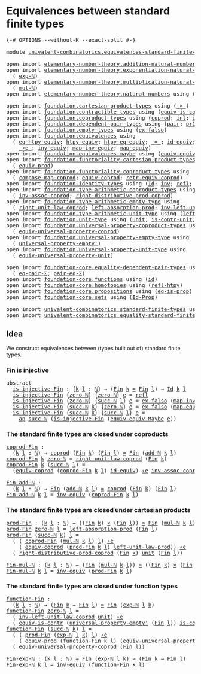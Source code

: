 # Equivalences between standard finite types

<pre class="Agda"><a id="55" class="Symbol">{-#</a> <a id="59" class="Keyword">OPTIONS</a> <a id="67" class="Pragma">--without-K</a> <a id="79" class="Pragma">--exact-split</a> <a id="93" class="Symbol">#-}</a>

<a id="98" class="Keyword">module</a> <a id="105" href="univalent-combinatorics.equivalences-standard-finite-types.html" class="Module">univalent-combinatorics.equivalences-standard-finite-types</a> <a id="164" class="Keyword">where</a>

<a id="171" class="Keyword">open</a> <a id="176" class="Keyword">import</a> <a id="183" href="elementary-number-theory.addition-natural-numbers.html" class="Module">elementary-number-theory.addition-natural-numbers</a> <a id="233" class="Keyword">using</a> <a id="239" class="Symbol">(</a><a id="240" href="elementary-number-theory.addition-natural-numbers.html#988" class="Function">add-ℕ</a><a id="245" class="Symbol">)</a>
<a id="247" class="Keyword">open</a> <a id="252" class="Keyword">import</a> <a id="259" href="elementary-number-theory.exponentiation-natural-numbers.html" class="Module">elementary-number-theory.exponentiation-natural-numbers</a> <a id="315" class="Keyword">using</a>
  <a id="323" class="Symbol">(</a> <a id="325" href="elementary-number-theory.exponentiation-natural-numbers.html#671" class="Function">exp-ℕ</a><a id="330" class="Symbol">)</a>
<a id="332" class="Keyword">open</a> <a id="337" class="Keyword">import</a> <a id="344" href="elementary-number-theory.multiplication-natural-numbers.html" class="Module">elementary-number-theory.multiplication-natural-numbers</a> <a id="400" class="Keyword">using</a>
  <a id="408" class="Symbol">(</a> <a id="410" href="elementary-number-theory.multiplication-natural-numbers.html#1176" class="Function">mul-ℕ</a><a id="415" class="Symbol">)</a>
<a id="417" class="Keyword">open</a> <a id="422" class="Keyword">import</a> <a id="429" href="elementary-number-theory.natural-numbers.html" class="Module">elementary-number-theory.natural-numbers</a> <a id="470" class="Keyword">using</a> <a id="476" class="Symbol">(</a><a id="477" href="elementary-number-theory.natural-numbers.html#1444" class="Datatype">ℕ</a><a id="478" class="Symbol">;</a> <a id="480" href="elementary-number-theory.natural-numbers.html#1465" class="InductiveConstructor">zero-ℕ</a><a id="486" class="Symbol">;</a> <a id="488" href="elementary-number-theory.natural-numbers.html#1478" class="InductiveConstructor">succ-ℕ</a><a id="494" class="Symbol">)</a>

<a id="497" class="Keyword">open</a> <a id="502" class="Keyword">import</a> <a id="509" href="foundation.cartesian-product-types.html" class="Module">foundation.cartesian-product-types</a> <a id="544" class="Keyword">using</a> <a id="550" class="Symbol">(</a><a id="551" href="foundation-core.cartesian-product-types.html#577" class="Function Operator">_×_</a><a id="554" class="Symbol">)</a>
<a id="556" class="Keyword">open</a> <a id="561" class="Keyword">import</a> <a id="568" href="foundation.contractible-types.html" class="Module">foundation.contractible-types</a> <a id="598" class="Keyword">using</a> <a id="604" class="Symbol">(</a><a id="605" href="foundation-core.contractible-types.html#4237" class="Function">equiv-is-contr</a><a id="619" class="Symbol">)</a>
<a id="621" class="Keyword">open</a> <a id="626" class="Keyword">import</a> <a id="633" href="foundation.coproduct-types.html" class="Module">foundation.coproduct-types</a> <a id="660" class="Keyword">using</a> <a id="666" class="Symbol">(</a><a id="667" href="foundation.coproduct-types.html#1168" class="Datatype">coprod</a><a id="673" class="Symbol">;</a> <a id="675" href="foundation.coproduct-types.html#1239" class="InductiveConstructor">inl</a><a id="678" class="Symbol">;</a> <a id="680" href="foundation.coproduct-types.html#1262" class="InductiveConstructor">inr</a><a id="683" class="Symbol">)</a>
<a id="685" class="Keyword">open</a> <a id="690" class="Keyword">import</a> <a id="697" href="foundation.dependent-pair-types.html" class="Module">foundation.dependent-pair-types</a> <a id="729" class="Keyword">using</a> <a id="735" class="Symbol">(</a><a id="736" href="foundation-core.dependent-pair-types.html#575" class="InductiveConstructor">pair</a><a id="740" class="Symbol">;</a> <a id="742" href="foundation-core.dependent-pair-types.html#592" class="Field">pr1</a><a id="745" class="Symbol">;</a> <a id="747" href="foundation-core.dependent-pair-types.html#604" class="Field">pr2</a><a id="750" class="Symbol">;</a> <a id="752" href="foundation-core.dependent-pair-types.html#502" class="Record">Σ</a><a id="753" class="Symbol">)</a>
<a id="755" class="Keyword">open</a> <a id="760" class="Keyword">import</a> <a id="767" href="foundation.empty-types.html" class="Module">foundation.empty-types</a> <a id="790" class="Keyword">using</a> <a id="796" class="Symbol">(</a><a id="797" href="foundation-core.empty-types.html#1150" class="Function">ex-falso</a><a id="805" class="Symbol">)</a>
<a id="807" class="Keyword">open</a> <a id="812" class="Keyword">import</a> <a id="819" href="foundation.equivalences.html" class="Module">foundation.equivalences</a> <a id="843" class="Keyword">using</a>
  <a id="851" class="Symbol">(</a> <a id="853" href="foundation.equivalences.html#14725" class="Function">eq-htpy-equiv</a><a id="866" class="Symbol">;</a> <a id="868" href="foundation.equivalences.html#14016" class="Function">htpy-equiv</a><a id="878" class="Symbol">;</a> <a id="880" href="foundation.equivalences.html#14862" class="Function">htpy-eq-equiv</a><a id="893" class="Symbol">;</a> <a id="895" href="foundation-core.equivalences.html#1607" class="Function Operator">_≃_</a><a id="898" class="Symbol">;</a> <a id="900" href="foundation-core.equivalences.html#2480" class="Function">id-equiv</a><a id="908" class="Symbol">;</a> <a id="910" href="foundation-core.equivalences.html#2999" class="Function">is-equiv-has-inverse</a><a id="930" class="Symbol">;</a>
    <a id="936" href="foundation-core.equivalences.html#7843" class="Function Operator">_∘e_</a><a id="940" class="Symbol">;</a> <a id="942" href="foundation-core.equivalences.html#5707" class="Function">inv-equiv</a><a id="951" class="Symbol">;</a> <a id="953" href="foundation-core.equivalences.html#5022" class="Function">map-inv-equiv</a><a id="966" class="Symbol">;</a> <a id="968" href="foundation-core.equivalences.html#1807" class="Function">map-equiv</a><a id="977" class="Symbol">)</a>
<a id="979" class="Keyword">open</a> <a id="984" class="Keyword">import</a> <a id="991" href="foundation.equivalences-maybe.html" class="Module">foundation.equivalences-maybe</a> <a id="1021" class="Keyword">using</a> <a id="1027" class="Symbol">(</a><a id="1028" href="foundation.equivalences-maybe.html#14629" class="Function">equiv-equiv-Maybe</a><a id="1045" class="Symbol">)</a>
<a id="1047" class="Keyword">open</a> <a id="1052" class="Keyword">import</a> <a id="1059" href="foundation.functoriality-cartesian-product-types.html" class="Module">foundation.functoriality-cartesian-product-types</a> <a id="1108" class="Keyword">using</a>
  <a id="1116" class="Symbol">(</a> <a id="1118" href="foundation.functoriality-cartesian-product-types.html#3166" class="Function">equiv-prod</a><a id="1128" class="Symbol">)</a>
<a id="1130" class="Keyword">open</a> <a id="1135" class="Keyword">import</a> <a id="1142" href="foundation.functoriality-coproduct-types.html" class="Module">foundation.functoriality-coproduct-types</a> <a id="1183" class="Keyword">using</a>
  <a id="1191" class="Symbol">(</a> <a id="1193" href="foundation.functoriality-coproduct-types.html#1757" class="Function">compose-map-coprod</a><a id="1211" class="Symbol">;</a> <a id="1213" href="foundation.functoriality-coproduct-types.html#3417" class="Function">equiv-coprod</a><a id="1225" class="Symbol">;</a> <a id="1227" href="foundation.functoriality-coproduct-types.html#7514" class="Function">retr-equiv-coprod</a><a id="1244" class="Symbol">)</a>
<a id="1246" class="Keyword">open</a> <a id="1251" class="Keyword">import</a> <a id="1258" href="foundation.identity-types.html" class="Module">foundation.identity-types</a> <a id="1284" class="Keyword">using</a> <a id="1290" class="Symbol">(</a><a id="1291" href="foundation-core.identity-types.html#641" class="Datatype">Id</a><a id="1293" class="Symbol">;</a> <a id="1295" href="foundation-core.identity-types.html#1552" class="Function">inv</a><a id="1298" class="Symbol">;</a> <a id="1300" href="foundation-core.identity-types.html#694" class="InductiveConstructor">refl</a><a id="1304" class="Symbol">;</a> <a id="1306" href="foundation-core.identity-types.html#2853" class="Function">ap</a><a id="1308" class="Symbol">;</a> <a id="1310" href="foundation-core.identity-types.html#1239" class="Function Operator">_∙_</a><a id="1313" class="Symbol">)</a>
<a id="1315" class="Keyword">open</a> <a id="1320" class="Keyword">import</a> <a id="1327" href="foundation.type-arithmetic-coproduct-types.html" class="Module">foundation.type-arithmetic-coproduct-types</a> <a id="1370" class="Keyword">using</a>
  <a id="1378" class="Symbol">(</a> <a id="1380" href="foundation.type-arithmetic-coproduct-types.html#3581" class="Function">inv-assoc-coprod</a><a id="1396" class="Symbol">;</a> <a id="1398" href="foundation.type-arithmetic-coproduct-types.html#8683" class="Function">right-distributive-prod-coprod</a><a id="1428" class="Symbol">)</a>
<a id="1430" class="Keyword">open</a> <a id="1435" class="Keyword">import</a> <a id="1442" href="foundation.type-arithmetic-empty-type.html" class="Module">foundation.type-arithmetic-empty-type</a> <a id="1480" class="Keyword">using</a>
  <a id="1488" class="Symbol">(</a> <a id="1490" href="foundation.type-arithmetic-empty-type.html#10650" class="Function">right-unit-law-coprod</a><a id="1511" class="Symbol">;</a> <a id="1513" href="foundation.type-arithmetic-empty-type.html#4251" class="Function">left-absorption-prod</a><a id="1533" class="Symbol">;</a> <a id="1535" href="foundation.type-arithmetic-empty-type.html#7436" class="Function">inv-left-unit-law-coprod</a><a id="1559" class="Symbol">)</a>
<a id="1561" class="Keyword">open</a> <a id="1566" class="Keyword">import</a> <a id="1573" href="foundation.type-arithmetic-unit-type.html" class="Module">foundation.type-arithmetic-unit-type</a> <a id="1610" class="Keyword">using</a> <a id="1616" class="Symbol">(</a><a id="1617" href="foundation.type-arithmetic-unit-type.html#2932" class="Function">left-unit-law-prod</a><a id="1635" class="Symbol">)</a>
<a id="1637" class="Keyword">open</a> <a id="1642" class="Keyword">import</a> <a id="1649" href="foundation.unit-type.html" class="Module">foundation.unit-type</a> <a id="1670" class="Keyword">using</a> <a id="1676" class="Symbol">(</a><a id="1677" href="foundation.unit-type.html#975" class="Datatype">unit</a><a id="1681" class="Symbol">;</a> <a id="1683" href="foundation.unit-type.html#1534" class="Function">is-contr-unit</a><a id="1696" class="Symbol">;</a> <a id="1698" href="foundation.unit-type.html#999" class="InductiveConstructor">star</a><a id="1702" class="Symbol">)</a>
<a id="1704" class="Keyword">open</a> <a id="1709" class="Keyword">import</a> <a id="1716" href="foundation.universal-property-coproduct-types.html" class="Module">foundation.universal-property-coproduct-types</a> <a id="1762" class="Keyword">using</a>
  <a id="1770" class="Symbol">(</a> <a id="1772" href="foundation.universal-property-coproduct-types.html#2181" class="Function">equiv-universal-property-coprod</a><a id="1803" class="Symbol">)</a>
<a id="1805" class="Keyword">open</a> <a id="1810" class="Keyword">import</a> <a id="1817" href="foundation.universal-property-empty-type.html" class="Module">foundation.universal-property-empty-type</a> <a id="1858" class="Keyword">using</a>
  <a id="1866" class="Symbol">(</a> <a id="1868" href="foundation.universal-property-empty-type.html#2511" class="Function">universal-property-empty&#39;</a><a id="1893" class="Symbol">)</a>
<a id="1895" class="Keyword">open</a> <a id="1900" class="Keyword">import</a> <a id="1907" href="foundation.universal-property-unit-type.html" class="Module">foundation.universal-property-unit-type</a> <a id="1947" class="Keyword">using</a>
  <a id="1955" class="Symbol">(</a> <a id="1957" href="foundation.universal-property-unit-type.html#2144" class="Function">equiv-universal-property-unit</a><a id="1986" class="Symbol">)</a>

<a id="1989" class="Keyword">open</a> <a id="1994" class="Keyword">import</a> <a id="2001" href="foundation-core.equality-dependent-pair-types.html" class="Module">foundation-core.equality-dependent-pair-types</a> <a id="2047" class="Keyword">using</a>
  <a id="2055" class="Symbol">(</a> <a id="2057" href="foundation-core.equality-dependent-pair-types.html#1278" class="Function">eq-pair-Σ</a><a id="2066" class="Symbol">;</a> <a id="2068" href="foundation-core.equality-dependent-pair-types.html#1194" class="Function">pair-eq-Σ</a><a id="2077" class="Symbol">)</a>
<a id="2079" class="Keyword">open</a> <a id="2084" class="Keyword">import</a> <a id="2091" href="foundation-core.functions.html" class="Module">foundation-core.functions</a> <a id="2117" class="Keyword">using</a> <a id="2123" class="Symbol">(</a><a id="2124" href="foundation-core.functions.html#309" class="Function">id</a><a id="2126" class="Symbol">)</a>
<a id="2128" class="Keyword">open</a> <a id="2133" class="Keyword">import</a> <a id="2140" href="foundation-core.homotopies.html" class="Module">foundation-core.homotopies</a> <a id="2167" class="Keyword">using</a> <a id="2173" class="Symbol">(</a><a id="2174" href="foundation-core.homotopies.html#632" class="Function">refl-htpy</a><a id="2183" class="Symbol">)</a>
<a id="2185" class="Keyword">open</a> <a id="2190" class="Keyword">import</a> <a id="2197" href="foundation-core.propositions.html" class="Module">foundation-core.propositions</a> <a id="2226" class="Keyword">using</a> <a id="2232" class="Symbol">(</a><a id="2233" href="foundation-core.propositions.html#2649" class="Function">eq-is-prop</a><a id="2243" class="Symbol">)</a>
<a id="2245" class="Keyword">open</a> <a id="2250" class="Keyword">import</a> <a id="2257" href="foundation-core.sets.html" class="Module">foundation-core.sets</a> <a id="2278" class="Keyword">using</a> <a id="2284" class="Symbol">(</a><a id="2285" href="foundation-core.sets.html#1407" class="Function">Id-Prop</a><a id="2292" class="Symbol">)</a>

<a id="2295" class="Keyword">open</a> <a id="2300" class="Keyword">import</a> <a id="2307" href="univalent-combinatorics.standard-finite-types.html" class="Module">univalent-combinatorics.standard-finite-types</a> <a id="2353" class="Keyword">using</a> <a id="2359" class="Symbol">(</a><a id="2360" href="univalent-combinatorics.standard-finite-types.html#1975" class="Function">Fin</a><a id="2363" class="Symbol">;</a> <a id="2365" href="univalent-combinatorics.standard-finite-types.html#6909" class="Function">zero-Fin</a><a id="2373" class="Symbol">)</a>
<a id="2375" class="Keyword">open</a> <a id="2380" class="Keyword">import</a> <a id="2387" href="univalent-combinatorics.equality-standard-finite-types.html" class="Module">univalent-combinatorics.equality-standard-finite-types</a> <a id="2442" class="Keyword">using</a> <a id="2448" class="Symbol">(</a><a id="2449" href="univalent-combinatorics.equality-standard-finite-types.html#3668" class="Function">Fin-Set</a><a id="2456" class="Symbol">)</a>
</pre>
## Idea

We construct equivalences between (types built out of) standard finite types.

### Fin is injective

<pre class="Agda"><a id="2581" class="Keyword">abstract</a>
  <a id="is-injective-Fin"></a><a id="2592" href="univalent-combinatorics.equivalences-standard-finite-types.html#2592" class="Function">is-injective-Fin</a> <a id="2609" class="Symbol">:</a> <a id="2611" class="Symbol">{</a><a id="2612" href="univalent-combinatorics.equivalences-standard-finite-types.html#2612" class="Bound">k</a> <a id="2614" href="univalent-combinatorics.equivalences-standard-finite-types.html#2614" class="Bound">l</a> <a id="2616" class="Symbol">:</a> <a id="2618" href="elementary-number-theory.natural-numbers.html#1444" class="Datatype">ℕ</a><a id="2619" class="Symbol">}</a> <a id="2621" class="Symbol">→</a> <a id="2623" class="Symbol">(</a><a id="2624" href="univalent-combinatorics.standard-finite-types.html#1975" class="Function">Fin</a> <a id="2628" href="univalent-combinatorics.equivalences-standard-finite-types.html#2612" class="Bound">k</a> <a id="2630" href="foundation-core.equivalences.html#1607" class="Function Operator">≃</a> <a id="2632" href="univalent-combinatorics.standard-finite-types.html#1975" class="Function">Fin</a> <a id="2636" href="univalent-combinatorics.equivalences-standard-finite-types.html#2614" class="Bound">l</a><a id="2637" class="Symbol">)</a> <a id="2639" class="Symbol">→</a> <a id="2641" href="foundation-core.identity-types.html#641" class="Datatype">Id</a> <a id="2644" href="univalent-combinatorics.equivalences-standard-finite-types.html#2612" class="Bound">k</a> <a id="2646" href="univalent-combinatorics.equivalences-standard-finite-types.html#2614" class="Bound">l</a>
  <a id="2650" href="univalent-combinatorics.equivalences-standard-finite-types.html#2592" class="Function">is-injective-Fin</a> <a id="2667" class="Symbol">{</a><a id="2668" href="elementary-number-theory.natural-numbers.html#1465" class="InductiveConstructor">zero-ℕ</a><a id="2674" class="Symbol">}</a> <a id="2676" class="Symbol">{</a><a id="2677" href="elementary-number-theory.natural-numbers.html#1465" class="InductiveConstructor">zero-ℕ</a><a id="2683" class="Symbol">}</a> <a id="2685" href="univalent-combinatorics.equivalences-standard-finite-types.html#2685" class="Bound">e</a> <a id="2687" class="Symbol">=</a> <a id="2689" href="foundation-core.identity-types.html#694" class="InductiveConstructor">refl</a>
  <a id="2696" href="univalent-combinatorics.equivalences-standard-finite-types.html#2592" class="Function">is-injective-Fin</a> <a id="2713" class="Symbol">{</a><a id="2714" href="elementary-number-theory.natural-numbers.html#1465" class="InductiveConstructor">zero-ℕ</a><a id="2720" class="Symbol">}</a> <a id="2722" class="Symbol">{</a><a id="2723" href="elementary-number-theory.natural-numbers.html#1478" class="InductiveConstructor">succ-ℕ</a> <a id="2730" href="univalent-combinatorics.equivalences-standard-finite-types.html#2730" class="Bound">l</a><a id="2731" class="Symbol">}</a> <a id="2733" href="univalent-combinatorics.equivalences-standard-finite-types.html#2733" class="Bound">e</a> <a id="2735" class="Symbol">=</a> <a id="2737" href="foundation-core.empty-types.html#1150" class="Function">ex-falso</a> <a id="2746" class="Symbol">(</a><a id="2747" href="foundation-core.equivalences.html#5022" class="Function">map-inv-equiv</a> <a id="2761" href="univalent-combinatorics.equivalences-standard-finite-types.html#2733" class="Bound">e</a> <a id="2763" href="univalent-combinatorics.standard-finite-types.html#6909" class="Function">zero-Fin</a><a id="2771" class="Symbol">)</a>
  <a id="2775" href="univalent-combinatorics.equivalences-standard-finite-types.html#2592" class="Function">is-injective-Fin</a> <a id="2792" class="Symbol">{</a><a id="2793" href="elementary-number-theory.natural-numbers.html#1478" class="InductiveConstructor">succ-ℕ</a> <a id="2800" href="univalent-combinatorics.equivalences-standard-finite-types.html#2800" class="Bound">k</a><a id="2801" class="Symbol">}</a> <a id="2803" class="Symbol">{</a><a id="2804" href="elementary-number-theory.natural-numbers.html#1465" class="InductiveConstructor">zero-ℕ</a><a id="2810" class="Symbol">}</a> <a id="2812" href="univalent-combinatorics.equivalences-standard-finite-types.html#2812" class="Bound">e</a> <a id="2814" class="Symbol">=</a> <a id="2816" href="foundation-core.empty-types.html#1150" class="Function">ex-falso</a> <a id="2825" class="Symbol">(</a><a id="2826" href="foundation-core.equivalences.html#1807" class="Function">map-equiv</a> <a id="2836" href="univalent-combinatorics.equivalences-standard-finite-types.html#2812" class="Bound">e</a> <a id="2838" href="univalent-combinatorics.standard-finite-types.html#6909" class="Function">zero-Fin</a><a id="2846" class="Symbol">)</a>
  <a id="2850" href="univalent-combinatorics.equivalences-standard-finite-types.html#2592" class="Function">is-injective-Fin</a> <a id="2867" class="Symbol">{</a><a id="2868" href="elementary-number-theory.natural-numbers.html#1478" class="InductiveConstructor">succ-ℕ</a> <a id="2875" href="univalent-combinatorics.equivalences-standard-finite-types.html#2875" class="Bound">k</a><a id="2876" class="Symbol">}</a> <a id="2878" class="Symbol">{</a><a id="2879" href="elementary-number-theory.natural-numbers.html#1478" class="InductiveConstructor">succ-ℕ</a> <a id="2886" href="univalent-combinatorics.equivalences-standard-finite-types.html#2886" class="Bound">l</a><a id="2887" class="Symbol">}</a> <a id="2889" href="univalent-combinatorics.equivalences-standard-finite-types.html#2889" class="Bound">e</a> <a id="2891" class="Symbol">=</a>
    <a id="2897" href="foundation-core.identity-types.html#2853" class="Function">ap</a> <a id="2900" href="elementary-number-theory.natural-numbers.html#1478" class="InductiveConstructor">succ-ℕ</a> <a id="2907" class="Symbol">(</a><a id="2908" href="univalent-combinatorics.equivalences-standard-finite-types.html#2592" class="Function">is-injective-Fin</a> <a id="2925" class="Symbol">(</a><a id="2926" href="foundation.equivalences-maybe.html#14629" class="Function">equiv-equiv-Maybe</a> <a id="2944" href="univalent-combinatorics.equivalences-standard-finite-types.html#2889" class="Bound">e</a><a id="2945" class="Symbol">))</a>
</pre>
### The standard finite types are closed under coproducts

<pre class="Agda"><a id="coprod-Fin"></a><a id="3020" href="univalent-combinatorics.equivalences-standard-finite-types.html#3020" class="Function">coprod-Fin</a> <a id="3031" class="Symbol">:</a>
  <a id="3035" class="Symbol">(</a><a id="3036" href="univalent-combinatorics.equivalences-standard-finite-types.html#3036" class="Bound">k</a> <a id="3038" href="univalent-combinatorics.equivalences-standard-finite-types.html#3038" class="Bound">l</a> <a id="3040" class="Symbol">:</a> <a id="3042" href="elementary-number-theory.natural-numbers.html#1444" class="Datatype">ℕ</a><a id="3043" class="Symbol">)</a> <a id="3045" class="Symbol">→</a> <a id="3047" href="foundation.coproduct-types.html#1168" class="Datatype">coprod</a> <a id="3054" class="Symbol">(</a><a id="3055" href="univalent-combinatorics.standard-finite-types.html#1975" class="Function">Fin</a> <a id="3059" href="univalent-combinatorics.equivalences-standard-finite-types.html#3036" class="Bound">k</a><a id="3060" class="Symbol">)</a> <a id="3062" class="Symbol">(</a><a id="3063" href="univalent-combinatorics.standard-finite-types.html#1975" class="Function">Fin</a> <a id="3067" href="univalent-combinatorics.equivalences-standard-finite-types.html#3038" class="Bound">l</a><a id="3068" class="Symbol">)</a> <a id="3070" href="foundation-core.equivalences.html#1607" class="Function Operator">≃</a> <a id="3072" href="univalent-combinatorics.standard-finite-types.html#1975" class="Function">Fin</a> <a id="3076" class="Symbol">(</a><a id="3077" href="elementary-number-theory.addition-natural-numbers.html#988" class="Function">add-ℕ</a> <a id="3083" href="univalent-combinatorics.equivalences-standard-finite-types.html#3036" class="Bound">k</a> <a id="3085" href="univalent-combinatorics.equivalences-standard-finite-types.html#3038" class="Bound">l</a><a id="3086" class="Symbol">)</a>
<a id="3088" href="univalent-combinatorics.equivalences-standard-finite-types.html#3020" class="Function">coprod-Fin</a> <a id="3099" href="univalent-combinatorics.equivalences-standard-finite-types.html#3099" class="Bound">k</a> <a id="3101" href="elementary-number-theory.natural-numbers.html#1465" class="InductiveConstructor">zero-ℕ</a> <a id="3108" class="Symbol">=</a> <a id="3110" href="foundation.type-arithmetic-empty-type.html#10650" class="Function">right-unit-law-coprod</a> <a id="3132" class="Symbol">(</a><a id="3133" href="univalent-combinatorics.standard-finite-types.html#1975" class="Function">Fin</a> <a id="3137" href="univalent-combinatorics.equivalences-standard-finite-types.html#3099" class="Bound">k</a><a id="3138" class="Symbol">)</a>
<a id="3140" href="univalent-combinatorics.equivalences-standard-finite-types.html#3020" class="Function">coprod-Fin</a> <a id="3151" href="univalent-combinatorics.equivalences-standard-finite-types.html#3151" class="Bound">k</a> <a id="3153" class="Symbol">(</a><a id="3154" href="elementary-number-theory.natural-numbers.html#1478" class="InductiveConstructor">succ-ℕ</a> <a id="3161" href="univalent-combinatorics.equivalences-standard-finite-types.html#3161" class="Bound">l</a><a id="3162" class="Symbol">)</a> <a id="3164" class="Symbol">=</a>
  <a id="3168" class="Symbol">(</a><a id="3169" href="foundation.functoriality-coproduct-types.html#3417" class="Function">equiv-coprod</a> <a id="3182" class="Symbol">(</a><a id="3183" href="univalent-combinatorics.equivalences-standard-finite-types.html#3020" class="Function">coprod-Fin</a> <a id="3194" href="univalent-combinatorics.equivalences-standard-finite-types.html#3151" class="Bound">k</a> <a id="3196" href="univalent-combinatorics.equivalences-standard-finite-types.html#3161" class="Bound">l</a><a id="3197" class="Symbol">)</a> <a id="3199" href="foundation-core.equivalences.html#2480" class="Function">id-equiv</a><a id="3207" class="Symbol">)</a> <a id="3209" href="foundation-core.equivalences.html#7843" class="Function Operator">∘e</a> <a id="3212" href="foundation.type-arithmetic-coproduct-types.html#3581" class="Function">inv-assoc-coprod</a>

<a id="Fin-add-ℕ"></a><a id="3230" href="univalent-combinatorics.equivalences-standard-finite-types.html#3230" class="Function">Fin-add-ℕ</a> <a id="3240" class="Symbol">:</a>
  <a id="3244" class="Symbol">(</a><a id="3245" href="univalent-combinatorics.equivalences-standard-finite-types.html#3245" class="Bound">k</a> <a id="3247" href="univalent-combinatorics.equivalences-standard-finite-types.html#3247" class="Bound">l</a> <a id="3249" class="Symbol">:</a> <a id="3251" href="elementary-number-theory.natural-numbers.html#1444" class="Datatype">ℕ</a><a id="3252" class="Symbol">)</a> <a id="3254" class="Symbol">→</a> <a id="3256" href="univalent-combinatorics.standard-finite-types.html#1975" class="Function">Fin</a> <a id="3260" class="Symbol">(</a><a id="3261" href="elementary-number-theory.addition-natural-numbers.html#988" class="Function">add-ℕ</a> <a id="3267" href="univalent-combinatorics.equivalences-standard-finite-types.html#3245" class="Bound">k</a> <a id="3269" href="univalent-combinatorics.equivalences-standard-finite-types.html#3247" class="Bound">l</a><a id="3270" class="Symbol">)</a> <a id="3272" href="foundation-core.equivalences.html#1607" class="Function Operator">≃</a> <a id="3274" href="foundation.coproduct-types.html#1168" class="Datatype">coprod</a> <a id="3281" class="Symbol">(</a><a id="3282" href="univalent-combinatorics.standard-finite-types.html#1975" class="Function">Fin</a> <a id="3286" href="univalent-combinatorics.equivalences-standard-finite-types.html#3245" class="Bound">k</a><a id="3287" class="Symbol">)</a> <a id="3289" class="Symbol">(</a><a id="3290" href="univalent-combinatorics.standard-finite-types.html#1975" class="Function">Fin</a> <a id="3294" href="univalent-combinatorics.equivalences-standard-finite-types.html#3247" class="Bound">l</a><a id="3295" class="Symbol">)</a>
<a id="3297" href="univalent-combinatorics.equivalences-standard-finite-types.html#3230" class="Function">Fin-add-ℕ</a> <a id="3307" href="univalent-combinatorics.equivalences-standard-finite-types.html#3307" class="Bound">k</a> <a id="3309" href="univalent-combinatorics.equivalences-standard-finite-types.html#3309" class="Bound">l</a> <a id="3311" class="Symbol">=</a> <a id="3313" href="foundation-core.equivalences.html#5707" class="Function">inv-equiv</a> <a id="3323" class="Symbol">(</a><a id="3324" href="univalent-combinatorics.equivalences-standard-finite-types.html#3020" class="Function">coprod-Fin</a> <a id="3335" href="univalent-combinatorics.equivalences-standard-finite-types.html#3307" class="Bound">k</a> <a id="3337" href="univalent-combinatorics.equivalences-standard-finite-types.html#3309" class="Bound">l</a><a id="3338" class="Symbol">)</a>
</pre>
### The standard finite types are closed under cartesian products

<pre class="Agda"><a id="prod-Fin"></a><a id="3416" href="univalent-combinatorics.equivalences-standard-finite-types.html#3416" class="Function">prod-Fin</a> <a id="3425" class="Symbol">:</a> <a id="3427" class="Symbol">(</a><a id="3428" href="univalent-combinatorics.equivalences-standard-finite-types.html#3428" class="Bound">k</a> <a id="3430" href="univalent-combinatorics.equivalences-standard-finite-types.html#3430" class="Bound">l</a> <a id="3432" class="Symbol">:</a> <a id="3434" href="elementary-number-theory.natural-numbers.html#1444" class="Datatype">ℕ</a><a id="3435" class="Symbol">)</a> <a id="3437" class="Symbol">→</a> <a id="3439" class="Symbol">((</a><a id="3441" href="univalent-combinatorics.standard-finite-types.html#1975" class="Function">Fin</a> <a id="3445" href="univalent-combinatorics.equivalences-standard-finite-types.html#3428" class="Bound">k</a><a id="3446" class="Symbol">)</a> <a id="3448" href="foundation-core.cartesian-product-types.html#577" class="Function Operator">×</a> <a id="3450" class="Symbol">(</a><a id="3451" href="univalent-combinatorics.standard-finite-types.html#1975" class="Function">Fin</a> <a id="3455" href="univalent-combinatorics.equivalences-standard-finite-types.html#3430" class="Bound">l</a><a id="3456" class="Symbol">))</a> <a id="3459" href="foundation-core.equivalences.html#1607" class="Function Operator">≃</a> <a id="3461" href="univalent-combinatorics.standard-finite-types.html#1975" class="Function">Fin</a> <a id="3465" class="Symbol">(</a><a id="3466" href="elementary-number-theory.multiplication-natural-numbers.html#1176" class="Function">mul-ℕ</a> <a id="3472" href="univalent-combinatorics.equivalences-standard-finite-types.html#3428" class="Bound">k</a> <a id="3474" href="univalent-combinatorics.equivalences-standard-finite-types.html#3430" class="Bound">l</a><a id="3475" class="Symbol">)</a>
<a id="3477" href="univalent-combinatorics.equivalences-standard-finite-types.html#3416" class="Function">prod-Fin</a> <a id="3486" href="elementary-number-theory.natural-numbers.html#1465" class="InductiveConstructor">zero-ℕ</a> <a id="3493" href="univalent-combinatorics.equivalences-standard-finite-types.html#3493" class="Bound">l</a> <a id="3495" class="Symbol">=</a> <a id="3497" href="foundation.type-arithmetic-empty-type.html#4251" class="Function">left-absorption-prod</a> <a id="3518" class="Symbol">(</a><a id="3519" href="univalent-combinatorics.standard-finite-types.html#1975" class="Function">Fin</a> <a id="3523" href="univalent-combinatorics.equivalences-standard-finite-types.html#3493" class="Bound">l</a><a id="3524" class="Symbol">)</a>
<a id="3526" href="univalent-combinatorics.equivalences-standard-finite-types.html#3416" class="Function">prod-Fin</a> <a id="3535" class="Symbol">(</a><a id="3536" href="elementary-number-theory.natural-numbers.html#1478" class="InductiveConstructor">succ-ℕ</a> <a id="3543" href="univalent-combinatorics.equivalences-standard-finite-types.html#3543" class="Bound">k</a><a id="3544" class="Symbol">)</a> <a id="3546" href="univalent-combinatorics.equivalences-standard-finite-types.html#3546" class="Bound">l</a> <a id="3548" class="Symbol">=</a>
  <a id="3552" class="Symbol">(</a> <a id="3554" class="Symbol">(</a> <a id="3556" href="univalent-combinatorics.equivalences-standard-finite-types.html#3020" class="Function">coprod-Fin</a> <a id="3567" class="Symbol">(</a><a id="3568" href="elementary-number-theory.multiplication-natural-numbers.html#1176" class="Function">mul-ℕ</a> <a id="3574" href="univalent-combinatorics.equivalences-standard-finite-types.html#3543" class="Bound">k</a> <a id="3576" href="univalent-combinatorics.equivalences-standard-finite-types.html#3546" class="Bound">l</a><a id="3577" class="Symbol">)</a> <a id="3579" href="univalent-combinatorics.equivalences-standard-finite-types.html#3546" class="Bound">l</a><a id="3580" class="Symbol">)</a> <a id="3582" href="foundation-core.equivalences.html#7843" class="Function Operator">∘e</a>
    <a id="3589" class="Symbol">(</a> <a id="3591" href="foundation.functoriality-coproduct-types.html#3417" class="Function">equiv-coprod</a> <a id="3604" class="Symbol">(</a><a id="3605" href="univalent-combinatorics.equivalences-standard-finite-types.html#3416" class="Function">prod-Fin</a> <a id="3614" href="univalent-combinatorics.equivalences-standard-finite-types.html#3543" class="Bound">k</a> <a id="3616" href="univalent-combinatorics.equivalences-standard-finite-types.html#3546" class="Bound">l</a><a id="3617" class="Symbol">)</a> <a id="3619" href="foundation.type-arithmetic-unit-type.html#2932" class="Function">left-unit-law-prod</a><a id="3637" class="Symbol">))</a> <a id="3640" href="foundation-core.equivalences.html#7843" class="Function Operator">∘e</a>
  <a id="3645" class="Symbol">(</a> <a id="3647" href="foundation.type-arithmetic-coproduct-types.html#8683" class="Function">right-distributive-prod-coprod</a> <a id="3678" class="Symbol">(</a><a id="3679" href="univalent-combinatorics.standard-finite-types.html#1975" class="Function">Fin</a> <a id="3683" href="univalent-combinatorics.equivalences-standard-finite-types.html#3543" class="Bound">k</a><a id="3684" class="Symbol">)</a> <a id="3686" href="foundation.unit-type.html#975" class="Datatype">unit</a> <a id="3691" class="Symbol">(</a><a id="3692" href="univalent-combinatorics.standard-finite-types.html#1975" class="Function">Fin</a> <a id="3696" href="univalent-combinatorics.equivalences-standard-finite-types.html#3546" class="Bound">l</a><a id="3697" class="Symbol">))</a>

<a id="Fin-mul-ℕ"></a><a id="3701" href="univalent-combinatorics.equivalences-standard-finite-types.html#3701" class="Function">Fin-mul-ℕ</a> <a id="3711" class="Symbol">:</a> <a id="3713" class="Symbol">(</a><a id="3714" href="univalent-combinatorics.equivalences-standard-finite-types.html#3714" class="Bound">k</a> <a id="3716" href="univalent-combinatorics.equivalences-standard-finite-types.html#3716" class="Bound">l</a> <a id="3718" class="Symbol">:</a> <a id="3720" href="elementary-number-theory.natural-numbers.html#1444" class="Datatype">ℕ</a><a id="3721" class="Symbol">)</a> <a id="3723" class="Symbol">→</a> <a id="3725" class="Symbol">(</a><a id="3726" href="univalent-combinatorics.standard-finite-types.html#1975" class="Function">Fin</a> <a id="3730" class="Symbol">(</a><a id="3731" href="elementary-number-theory.multiplication-natural-numbers.html#1176" class="Function">mul-ℕ</a> <a id="3737" href="univalent-combinatorics.equivalences-standard-finite-types.html#3714" class="Bound">k</a> <a id="3739" href="univalent-combinatorics.equivalences-standard-finite-types.html#3716" class="Bound">l</a><a id="3740" class="Symbol">))</a> <a id="3743" href="foundation-core.equivalences.html#1607" class="Function Operator">≃</a> <a id="3745" class="Symbol">((</a><a id="3747" href="univalent-combinatorics.standard-finite-types.html#1975" class="Function">Fin</a> <a id="3751" href="univalent-combinatorics.equivalences-standard-finite-types.html#3714" class="Bound">k</a><a id="3752" class="Symbol">)</a> <a id="3754" href="foundation-core.cartesian-product-types.html#577" class="Function Operator">×</a> <a id="3756" class="Symbol">(</a><a id="3757" href="univalent-combinatorics.standard-finite-types.html#1975" class="Function">Fin</a> <a id="3761" href="univalent-combinatorics.equivalences-standard-finite-types.html#3716" class="Bound">l</a><a id="3762" class="Symbol">))</a>
<a id="3765" href="univalent-combinatorics.equivalences-standard-finite-types.html#3701" class="Function">Fin-mul-ℕ</a> <a id="3775" href="univalent-combinatorics.equivalences-standard-finite-types.html#3775" class="Bound">k</a> <a id="3777" href="univalent-combinatorics.equivalences-standard-finite-types.html#3777" class="Bound">l</a> <a id="3779" class="Symbol">=</a> <a id="3781" href="foundation-core.equivalences.html#5707" class="Function">inv-equiv</a> <a id="3791" class="Symbol">(</a><a id="3792" href="univalent-combinatorics.equivalences-standard-finite-types.html#3416" class="Function">prod-Fin</a> <a id="3801" href="univalent-combinatorics.equivalences-standard-finite-types.html#3775" class="Bound">k</a> <a id="3803" href="univalent-combinatorics.equivalences-standard-finite-types.html#3777" class="Bound">l</a><a id="3804" class="Symbol">)</a>
</pre>
### The standard finite types are closed under function types

<pre class="Agda"><a id="function-Fin"></a><a id="3882" href="univalent-combinatorics.equivalences-standard-finite-types.html#3882" class="Function">function-Fin</a> <a id="3895" class="Symbol">:</a>
  <a id="3899" class="Symbol">(</a><a id="3900" href="univalent-combinatorics.equivalences-standard-finite-types.html#3900" class="Bound">k</a> <a id="3902" href="univalent-combinatorics.equivalences-standard-finite-types.html#3902" class="Bound">l</a> <a id="3904" class="Symbol">:</a> <a id="3906" href="elementary-number-theory.natural-numbers.html#1444" class="Datatype">ℕ</a><a id="3907" class="Symbol">)</a> <a id="3909" class="Symbol">→</a> <a id="3911" class="Symbol">(</a><a id="3912" href="univalent-combinatorics.standard-finite-types.html#1975" class="Function">Fin</a> <a id="3916" href="univalent-combinatorics.equivalences-standard-finite-types.html#3900" class="Bound">k</a> <a id="3918" class="Symbol">→</a> <a id="3920" href="univalent-combinatorics.standard-finite-types.html#1975" class="Function">Fin</a> <a id="3924" href="univalent-combinatorics.equivalences-standard-finite-types.html#3902" class="Bound">l</a><a id="3925" class="Symbol">)</a> <a id="3927" href="foundation-core.equivalences.html#1607" class="Function Operator">≃</a> <a id="3929" href="univalent-combinatorics.standard-finite-types.html#1975" class="Function">Fin</a> <a id="3933" class="Symbol">(</a><a id="3934" href="elementary-number-theory.exponentiation-natural-numbers.html#671" class="Function">exp-ℕ</a> <a id="3940" href="univalent-combinatorics.equivalences-standard-finite-types.html#3902" class="Bound">l</a> <a id="3942" href="univalent-combinatorics.equivalences-standard-finite-types.html#3900" class="Bound">k</a><a id="3943" class="Symbol">)</a>
<a id="3945" href="univalent-combinatorics.equivalences-standard-finite-types.html#3882" class="Function">function-Fin</a> <a id="3958" href="elementary-number-theory.natural-numbers.html#1465" class="InductiveConstructor">zero-ℕ</a> <a id="3965" href="univalent-combinatorics.equivalences-standard-finite-types.html#3965" class="Bound">l</a> <a id="3967" class="Symbol">=</a>
  <a id="3971" class="Symbol">(</a> <a id="3973" href="foundation.type-arithmetic-empty-type.html#7436" class="Function">inv-left-unit-law-coprod</a> <a id="3998" href="foundation.unit-type.html#975" class="Datatype">unit</a><a id="4002" class="Symbol">)</a> <a id="4004" href="foundation-core.equivalences.html#7843" class="Function Operator">∘e</a>
  <a id="4009" class="Symbol">(</a> <a id="4011" href="foundation-core.contractible-types.html#4237" class="Function">equiv-is-contr</a> <a id="4026" class="Symbol">(</a><a id="4027" href="foundation.universal-property-empty-type.html#2511" class="Function">universal-property-empty&#39;</a> <a id="4053" class="Symbol">(</a><a id="4054" href="univalent-combinatorics.standard-finite-types.html#1975" class="Function">Fin</a> <a id="4058" href="univalent-combinatorics.equivalences-standard-finite-types.html#3965" class="Bound">l</a><a id="4059" class="Symbol">))</a> <a id="4062" href="foundation.unit-type.html#1534" class="Function">is-contr-unit</a><a id="4075" class="Symbol">)</a>
<a id="4077" href="univalent-combinatorics.equivalences-standard-finite-types.html#3882" class="Function">function-Fin</a> <a id="4090" class="Symbol">(</a><a id="4091" href="elementary-number-theory.natural-numbers.html#1478" class="InductiveConstructor">succ-ℕ</a> <a id="4098" href="univalent-combinatorics.equivalences-standard-finite-types.html#4098" class="Bound">k</a><a id="4099" class="Symbol">)</a> <a id="4101" href="univalent-combinatorics.equivalences-standard-finite-types.html#4101" class="Bound">l</a> <a id="4103" class="Symbol">=</a>
  <a id="4107" class="Symbol">(</a> <a id="4109" class="Symbol">(</a> <a id="4111" href="univalent-combinatorics.equivalences-standard-finite-types.html#3416" class="Function">prod-Fin</a> <a id="4120" class="Symbol">(</a><a id="4121" href="elementary-number-theory.exponentiation-natural-numbers.html#671" class="Function">exp-ℕ</a> <a id="4127" href="univalent-combinatorics.equivalences-standard-finite-types.html#4101" class="Bound">l</a> <a id="4129" href="univalent-combinatorics.equivalences-standard-finite-types.html#4098" class="Bound">k</a><a id="4130" class="Symbol">)</a> <a id="4132" href="univalent-combinatorics.equivalences-standard-finite-types.html#4101" class="Bound">l</a><a id="4133" class="Symbol">)</a> <a id="4135" href="foundation-core.equivalences.html#7843" class="Function Operator">∘e</a>
    <a id="4142" class="Symbol">(</a> <a id="4144" href="foundation.functoriality-cartesian-product-types.html#3166" class="Function">equiv-prod</a> <a id="4155" class="Symbol">(</a><a id="4156" href="univalent-combinatorics.equivalences-standard-finite-types.html#3882" class="Function">function-Fin</a> <a id="4169" href="univalent-combinatorics.equivalences-standard-finite-types.html#4098" class="Bound">k</a> <a id="4171" href="univalent-combinatorics.equivalences-standard-finite-types.html#4101" class="Bound">l</a><a id="4172" class="Symbol">)</a> <a id="4174" class="Symbol">(</a><a id="4175" href="foundation.universal-property-unit-type.html#2144" class="Function">equiv-universal-property-unit</a> <a id="4205" class="Symbol">(</a><a id="4206" href="univalent-combinatorics.standard-finite-types.html#1975" class="Function">Fin</a> <a id="4210" href="univalent-combinatorics.equivalences-standard-finite-types.html#4101" class="Bound">l</a><a id="4211" class="Symbol">))))</a> <a id="4216" href="foundation-core.equivalences.html#7843" class="Function Operator">∘e</a>
  <a id="4221" class="Symbol">(</a> <a id="4223" href="foundation.universal-property-coproduct-types.html#2181" class="Function">equiv-universal-property-coprod</a> <a id="4255" class="Symbol">(</a><a id="4256" href="univalent-combinatorics.standard-finite-types.html#1975" class="Function">Fin</a> <a id="4260" href="univalent-combinatorics.equivalences-standard-finite-types.html#4101" class="Bound">l</a><a id="4261" class="Symbol">))</a>

<a id="Fin-exp-ℕ"></a><a id="4265" href="univalent-combinatorics.equivalences-standard-finite-types.html#4265" class="Function">Fin-exp-ℕ</a> <a id="4275" class="Symbol">:</a> <a id="4277" class="Symbol">(</a><a id="4278" href="univalent-combinatorics.equivalences-standard-finite-types.html#4278" class="Bound">k</a> <a id="4280" href="univalent-combinatorics.equivalences-standard-finite-types.html#4280" class="Bound">l</a> <a id="4282" class="Symbol">:</a> <a id="4284" href="elementary-number-theory.natural-numbers.html#1444" class="Datatype">ℕ</a><a id="4285" class="Symbol">)</a> <a id="4287" class="Symbol">→</a> <a id="4289" href="univalent-combinatorics.standard-finite-types.html#1975" class="Function">Fin</a> <a id="4293" class="Symbol">(</a><a id="4294" href="elementary-number-theory.exponentiation-natural-numbers.html#671" class="Function">exp-ℕ</a> <a id="4300" href="univalent-combinatorics.equivalences-standard-finite-types.html#4280" class="Bound">l</a> <a id="4302" href="univalent-combinatorics.equivalences-standard-finite-types.html#4278" class="Bound">k</a><a id="4303" class="Symbol">)</a> <a id="4305" href="foundation-core.equivalences.html#1607" class="Function Operator">≃</a> <a id="4307" class="Symbol">(</a><a id="4308" href="univalent-combinatorics.standard-finite-types.html#1975" class="Function">Fin</a> <a id="4312" href="univalent-combinatorics.equivalences-standard-finite-types.html#4278" class="Bound">k</a> <a id="4314" class="Symbol">→</a> <a id="4316" href="univalent-combinatorics.standard-finite-types.html#1975" class="Function">Fin</a> <a id="4320" href="univalent-combinatorics.equivalences-standard-finite-types.html#4280" class="Bound">l</a><a id="4321" class="Symbol">)</a>
<a id="4323" href="univalent-combinatorics.equivalences-standard-finite-types.html#4265" class="Function">Fin-exp-ℕ</a> <a id="4333" href="univalent-combinatorics.equivalences-standard-finite-types.html#4333" class="Bound">k</a> <a id="4335" href="univalent-combinatorics.equivalences-standard-finite-types.html#4335" class="Bound">l</a> <a id="4337" class="Symbol">=</a> <a id="4339" href="foundation-core.equivalences.html#5707" class="Function">inv-equiv</a> <a id="4349" class="Symbol">(</a><a id="4350" href="univalent-combinatorics.equivalences-standard-finite-types.html#3882" class="Function">function-Fin</a> <a id="4363" href="univalent-combinatorics.equivalences-standard-finite-types.html#4333" class="Bound">k</a> <a id="4365" href="univalent-combinatorics.equivalences-standard-finite-types.html#4335" class="Bound">l</a><a id="4366" class="Symbol">)</a>
</pre>
